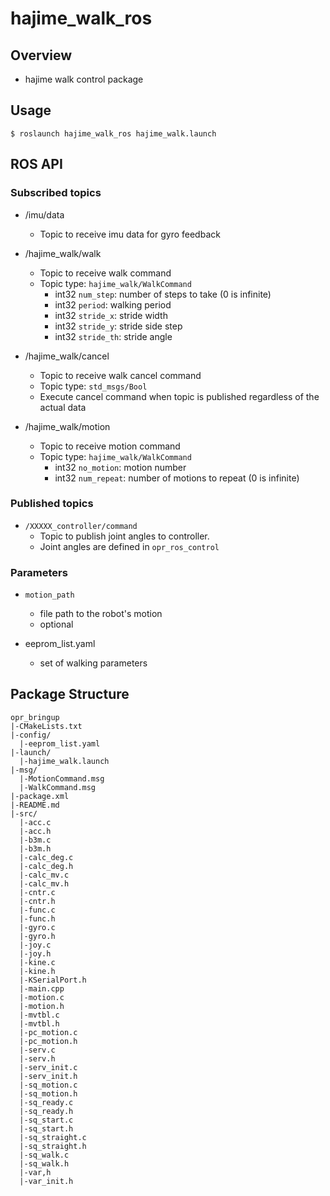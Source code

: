 # hajime_walk_ros

## Overview
* hajime walk control package

## Usage
```
$ roslaunch hajime_walk_ros hajime_walk.launch
```
## ROS API
### Subscribed topics
* /imu/data
  * Topic to receive imu data for gyro feedback

* /hajime_walk/walk
  * Topic to receive walk command
  * Topic type: `hajime_walk/WalkCommand`
    * int32 `num_step`: number of steps to take (0 is infinite)
    * int32 `period`: walking period
    * int32 `stride_x`: stride width
    * int32 `stride_y`: stride side step
    * int32 `stride_th`: stride angle

* /hajime_walk/cancel
  * Topic to receive walk cancel command
  * Topic type: `std_msgs/Bool`
  * Execute cancel command when topic is published regardless of the actual data

* /hajime_walk/motion
  * Topic to receive motion command
  * Topic type: `hajime_walk/WalkCommand`
    * int32 `no_motion`: motion number
    * int32 `num_repeat`: number of motions to repeat (0 is infinite)

### Published topics
* `/XXXXX_controller/command`
  * Topic to publish joint angles to controller.
  * Joint angles are defined in `opr_ros_control`

### Parameters
* `motion_path`
  * file path to the robot's motion
  * optional

* eeprom_list.yaml
  * set of walking parameters

## Package Structure
```
opr_bringup
|-CMakeLists.txt
|-config/
  |-eeprom_list.yaml
|-launch/
  |-hajime_walk.launch
|-msg/
  |-MotionCommand.msg
  |-WalkCommand.msg
|-package.xml
|-README.md
|-src/
  |-acc.c
  |-acc.h
  |-b3m.c
  |-b3m.h
  |-calc_deg.c
  |-calc_deg.h
  |-calc_mv.c
  |-calc_mv.h
  |-cntr.c
  |-cntr.h
  |-func.c
  |-func.h
  |-gyro.c
  |-gyro.h
  |-joy.c
  |-joy.h
  |-kine.c
  |-kine.h
  |-KSerialPort.h
  |-main.cpp
  |-motion.c
  |-motion.h
  |-mvtbl.c
  |-mvtbl.h
  |-pc_motion.c
  |-pc_motion.h
  |-serv.c
  |-serv.h
  |-serv_init.c
  |-serv_init.h
  |-sq_motion.c
  |-sq_motion.h
  |-sq_ready.c
  |-sq_ready.h
  |-sq_start.c
  |-sq_start.h
  |-sq_straight.c
  |-sq_straight.h
  |-sq_walk.c
  |-sq_walk.h
  |-var,h
  |-var_init.h
```


